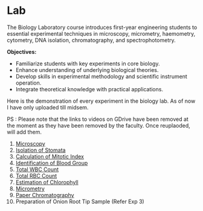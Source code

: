 # Lab

The Biology Laboratory course introduces first-year engineering students to essential experimental techniques in microscopy, micrometry, haemometry, cytometry, DNA isolation, chromatography, and spectrophotometry.

**Objectives:**
- Familiarize students with key experiments in core biology.
- Enhance understanding of underlying biological theories.
- Develop skills in experimental methodology and scientific instrument operation.
- Integrate theoretical knowledge with practical applications.

Here is the demonstration of every experiment in the biology lab. As of now I have only uploaded till midsem. 

PS : Please note that the links to videos on GDrive have been removed at the moment as they have been removed by the faculty. Once reuplaoded, will add them. 

1. [Microscopy]()
2. [Isolation of Stomata]()
3. [Calculation of Mitotic Index]()
4. [Identification of Blood Group]()
5. [Total WBC Count]()
6.  [Total RBC Count]()
7. [Estimation of Chlorophyll]()
8. [Micrometry]()
9. [Paper Chromatography]()
10. Preparation of Onion Root Tip Sample (Refer Exp 3)
